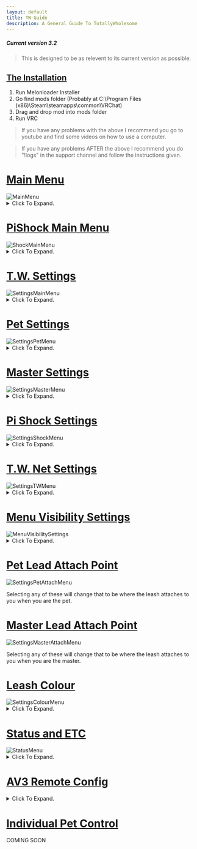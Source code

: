 ```yaml
---
layout: default
title: TW Guide
description: A General Guide To TotallyWholesome
---
```


##### Current version 3.2
> This is designed to be as relevent to its current version as possible.

## [The Installation](https://github.com/Kin-kay/TWGuide.github.io/edit/main/index.md#the-installation)
1. Run Melonloader Installer
2. Go find mods folder (Probably at C:\Program Files (x86)\Steam\steamapps\common\VRChat\)
3. Drag and drop mod into mods folder
4. Run VRC

> If you have any problems with the above I recommend you go to youtube and find some videos on how to use a computer.

> If you have any problems AFTER the above I recommend you do "!logs" in the support channel and follow the instructions given.

<h1><a href="https://github.com/Kin-kay/TWGuide.github.io/edit/main/index.md#main-menu">Main Menu</a></h1>
<img src="https://user-images.githubusercontent.com/105324215/177820267-421a981c-03aa-459d-a985-b0cfd57148eb.png" alt="MainMenu">

<details>
  <summary>Click To Expand.</summary>

  Once you have loaded into VRC and go to your QuickMenu you are going to see a new tab. Clicking this tab will bring you to this first menu, the main menu. <i>After you accept the eula</i>

  <h3>Remove Leash</h3>
  Remove Leash does as it says. If you have <i>ANY</i> leashes attached clicking this button will remove <i>ALL</i> of the leashes.

  <h3>Clear Notifications</h3>
  Clear Notifications clears all current notifications, even those that are <i>currently</i> pending. This is more used if you need to clear a build up of T.W. requests.

  <h3>TW Settings</h3>
  A collection of settings for T.W. <a href="https://github.com/Kin-kay/TWGuide.github.io/edit/main/index.md#tw-settings-1">ReadMore</a>

  <h3>Status and ETC</h3>
  A collection of settings refering to your T.W. status and other information. <a href="https://github.com/Kin-kay/TWGuide.github.io/edit/main/index.md#status-and-etc-1">ReadMore</a>

  <h3>Gag Pets</h3>
  This toggle will attempt to gag <i>ALL</i> pets leashed. <i>This will fail if pet does not have force mute allowed.</i>

  <h3>Temp Unlock Leashes</h3>
  This toggle will temporarily unlock <i>ALL</i> leashes attached to pets. <i>THIS WILL NOT UNLOCK YOU!</i>

  <h3>AV3 Remote Config</h3>
  A collection of your current avatars parameters that you can set to allow the Master to control. <a href="https://github.com/Kin-kay/TWGuide.github.io/edit/main/index.md#av3-remote-config-1">ReadMore</a>

  <h3>Individual Pet Controls</h3>
  A collection of your current pets allowing for individual control of each pet. <a href="https://github.com/Kin-kay/TWGuide.github.io/edit/main/index.md#individual-pet-control">ReadMore</a>

  <h3>Leash Length</h3>
  Sets the length for <i>ALL</i> pet leashes. <i>THIS WILL NOT CHANGE YOUR LEASH!</i>

  <h3>Lovense Strength</h3>
  Sets the strength for <i>ALL</i> connected pet lovense. <i>THIS WILL NOT EFFECT YOUR LOVENSE!</i>
    
</details>

<h1><a href="https://github.com/Kin-kay/TWGuide.github.io/edit/main/index.md#pishock-main-menu">PiShock Main Menu</a></h1>
<img src="https://user-images.githubusercontent.com/105324215/177823798-8b85b6a2-1407-441e-98bc-0163b1e096d1.png" alt="ShockMainMenu">

<details>
  <summary>Click To Expand.</summary>

  Under the Main Menu we have the PiShock Main Menu.

  <h3>Beep</h3>
  It beeps <i>ALL</i> connected pet PiShock devices. <i>BEEP</i>

  <h3>Vibrate</h3>
  It vibrates <i>ALL</i> connected pet PiShock devices. <i>BRR</i>

  <h3>Shock</h3>
  It shocks <i>ALL</i> connected pet PiShock devices. <i>BZZT</i>

  <h3>Height Control</h3>
  Toggles on and off height control for <i>ALL</i> connected pet PiShock devices. 

  <h3>Strength</h3>
  The strength of the Beep, Vibrate, and Shock for <i>ALL</i> connected pet PiShock devices.

  <h3>Duration</h3>
  The duration of the Beep, Vibrate, and Shock for <i>ALL</i> connected pet PiShock devices.

  <h3>Shock Height</h3>
  Sets the height at which if the pet goes over it will trigger height control.

  <h3>Shock Height Max Strength</h3>
  The max strength shock that the pet will recieve when going over the height control limit.

  <h3>Shock Height Min Strength</h3>
  The min strength shock that the pet will recieve when going over the height control limit.

  <h3>Shock Height Step Strength</h3>
  How fast the shocks go from Min Strength to Max Strength.

</details>  

<h1><a href="https://github.com/Kin-kay/TWGuide.github.io/edit/main/index.md#tw-settings-1">T.W. Settings</a></h1>
<img src="https://user-images.githubusercontent.com/105324215/177828906-60118019-088f-4aa9-8e75-0160bf5fa050.png" alt="SettingsMainMenu">

<details>
  <summary>Click To Expand.</summary>

  The first grouping under T.W. Settings

  <h3>Hide The Leash</h3>
  Toggles if any leash attached to you is hidden to everyone <i>INCLUDING YOU</i> or not.

  <h3>Private Leash</h3>
  Toggles if any leash attached to you is hidden to everyone <i>EXCLUDING PET AND MASTER</i> or not.

  <h3>Auto Accept Requests From Friends Only</h3>
  Checks to see if you have "Auto Accept Pet Requests" or "Auto Accept Master Requests" enabled then checks if the person requesting is your friend. If they are the request will be accepted.

  <h3>Use Tab Menu</h3>
  Sets if the T.W. Menu will appear in the Tab Menu (your Quick Menu).

  <h3>Use Old HUD Messages</h3>
  Toggles if T.W. will use the Old HUD messages for notifications.

  <h3>Pet/Master Join Notifications</h3>
  Toggles if you will recieve notifications when your Pet or Master joins.

  <h3>Use ActionMenu Controls</h3>
  Toggles if T.W. will use ActionMenu controls (your Radial Menu).

  <h3>Use UIX Buttons</h3>
  Toggles if T.W. will use UIX buttons for settings.

  <h3>Use Beta Versions</h3>
  Toggles if you will use the Beta Version. <i>Only works if you have the beta key.</i>

  <h3>Restart Buttplug</h3>
  Attempts to restart Buttplug.io

  <h3>Test Toys</h3>
  Vibrates your connected Lovense toys and beeps your connected pishock toys.

  <h3>Reload Config</h3>
  Reloads the T.W. Settings config.

  <h3>Menu Visibility Settings</h3>
  A collection of menus that you can show or hide from the main menu. <a href="https://github.com/Kin-kay/TWGuide.github.io/edit/main/index.md#menu-visibility-settings-1">ReadMore</a>

</details>  

<h1><a href="https://github.com/Kin-kay/TWGuide.github.io/edit/main/index.md#pet-settings">Pet Settings</a></h1>
<img src="https://user-images.githubusercontent.com/105324215/177836256-ad83ea35-703a-4894-9d13-e9a6bb36290c.png" alt="SettingsPetMenu">

<details>
  <summary>Click To Expand.</summary>

  Settings for when you are a pet.

  <h3>Auto Accept Pet Request</h3>
  Does as it says. Auto Accepts pet requests from anyone that isn't blocked on T.W.

  <h3>Allow Force Mute</h3>
  Allows for Master to mute you.

  <h3>Enable Muffled Mode</h3>
  If "Allow Force Mute" is on along with this toggle you will be muffled instead of muted.

  <h3>Enable Toy Control</h3>
  Enable to allow for Lovense integration with T.W. <a href="https://wiki.totallywholeso.me/ToyIntegrations">Setup</a>

  <h3>Allow Toy Control</h3>
  Allow for your connected toy to be controlled through T.W.

  <h3>Follow Master On World Change</h3>
  If Master has "Allow Pet To Follow You" enabled when your master moves to a new world you will be pulled with them.

  <h3>Pet Lead Attach Point</h3>
  Sets where the lead will attach to your body when you are a pet. <a href="https://github.com/Kin-kay/TWGuide.github.io/edit/main/index.md#pet-lead-attach-point-1">ReadMore</a>

</details>  
 
<h1><a href="https://github.com/Kin-kay/TWGuide.github.io/edit/main/index.md#master-settings">Master Settings</a></h1>
<img src="https://user-images.githubusercontent.com/105324215/177837382-2766f8f9-5112-43bd-869d-23c9cecb895b.png" alt="SettingsMasterMenu">

<details>
  <summary>Click To Expand.</summary>

  Settings for when you are a master.

  <h3>Allow Pet To Follow You</h3>
  Sends world change to pet to allow them to follow.

  <h3>Auto Accept Master Requests</h3>
  Does as it says. Auto Accepts Master Requests from *anyone* that is not blocked through T.W.

  <h3>Master Lead Attach Point</h3>
  Sets where the lead will attach to your body when you are a master. <a href="https://github.com/Kin-kay/TWGuide.github.io/edit/main/index.md#master-lead-attach-point-1">ReadMore</a>

</details>  

<h1><a href="https://github.com/Kin-kay/TWGuide.github.io/edit/main/index.md#pi-shock-settings">Pi Shock Settings</a></h1>
<img src="https://user-images.githubusercontent.com/105324215/178126768-0d5a2a45-9e54-4fbe-8455-6a7e53d9e659.png" alt="SettingsShockMenu">

<details>
  <summary>Click To Expand.</summary>

  Settings for enabling Pi Shock features.

  <h3>Allow Shock Control</h3>
  Enable to allow for Pi Shock integration with T.W. <img src="https://user-images.githubusercontent.com/105324215/177891704-d7ba3f54-f60e-4067-8e3d-02248b46b2c3.mp4" alt="Click-Me-For-Setup-Video">

  <h3>Allow Beep</h3>
  Allow Master to Beep PiShock Devices.

  <h3>Allow Vibrate</h3>
  Allow Master to Vibrate PiShock Devices.

  <h3>Allow Shock</h3>
  Allow Master to Shock PiShock Devices.

  <h3>Allow Height Control</h3>
  Allow Master to toggle height control.

  <h3>Height Control Warning</h3>
  Recieve a warning when you are about to trigger the height control shock.
  
  <h3>Random Shocker Mode</h3>
  Sends shocks to random shocker device.
  
  <h3>Shocker Management</h3>
  <i>Covered in Setup Video.</i>

</details>  

<h1><a href="https://github.com/Kin-kay/TWGuide.github.io/edit/main/index.md#tw-net-settings">T.W. Net Settings</a></h1>
<img src="https://user-images.githubusercontent.com/105324215/177839071-7483b490-c745-4a86-ba53-c06c2290720c.png" alt="SettingsTWMenu">

<details>
  <summary>Click To Expand.</summary>

  Settings for connecting with T.W.

  <h3>Custom Leash Colour</h3>
  Enable for custom color

  <h3>Disconnect From TWNet</h3>
  Should not need to be used. Disconnects you from TW

  <h3>Reconnect to TWNet</h3>
  Should not need to be used. TW will auto reconnect unless disconnected using "Disconnect From TWNet".

  <h3>Leash Colour</h3>
  Menu for changing your leash colour. <a href="https://github.com/Kin-kay/TWGuide.github.io/edit/main/index.md#leash-colour-1">ReadMore</a>

</details>  

<h1><a href="https://github.com/Kin-kay/TWGuide.github.io/edit/main/index.md#menu-visibility-settings-1">Menu Visibility Settings</a></h1>
<img src="https://user-images.githubusercontent.com/105324215/177835744-75f34335-3026-4cdb-81ba-47e25045358b.png" alt="MenuVisibilitySettings">

<details>
  <summary>Click To Expand.</summary>

  <h3>Hide Pi Shock Elements</h3>
  Enabling hides the Pi Shock Elements from the Main Menu.

  <h3>Hide Toy Strength</h3>
  Enabling hides the toy strength slider from the Main Menu.

</details>  

<h1><a href="https://github.com/Kin-kay/TWGuide.github.io/edit/main/index.md#pet-lead-attach-point-1">Pet Lead Attach Point</a></h1>
<img src="https://user-images.githubusercontent.com/105324215/177840141-7dcb1692-881f-4dd0-ac16-f8a01921f73a.png" alt="SettingsPetAttachMenu">

Selecting any of these will change that to be where the leash attaches to you when you are the pet.

<h1><a href="https://github.com/Kin-kay/TWGuide.github.io/edit/main/index.md#master-lead-attach-point-1">Master Lead Attach Point</a></h1>
<img src="https://user-images.githubusercontent.com/105324215/177840506-a5be1db3-a2d1-443a-be0b-736550c55783.png" alt="SettingsMasterAttachMenu">

Selecting any of these will change that to be where the leash attaches to you when you are the master.

<h1><a href="https://github.com/Kin-kay/TWGuide.github.io/edit/main/index.md#leash-colour-1">Leash Colour</a></h1>
<img src="https://user-images.githubusercontent.com/105324215/177840830-33e813c3-2f0c-4f04-a381-00786ac63fc6.png" alt="SettingsColourMenu">

<details>
  <summary>Click To Expand.</summary>

  <h3>Save</h3>
  Sets the color in "Colour Preview" as your leash colour.

  <h3>Save As Preset</h3>
  Sets the color in "Colour Preview" as a preset below.

</details>  

<h1><a href="https://github.com/Kin-kay/TWGuide.github.io/edit/main/index.md#status-and-etc-1">Status and ETC</a></h1>
<img src="https://user-images.githubusercontent.com/105324215/177841367-892938d2-9de6-4129-bbcd-bbfcca2024d8.png" alt="StatusMenu">

<details>
  <summary>Click To Expand.</summary>

  Menus for status

  <h3>Enable Status</h3>
  Enables having a T.W. Logo near your nametag.

  <h3>Display Special Badge</h3>
  Enabled Special tag on the T.W. logo if you have one.

  <h3>Hide Status In Public</h3>
  Hides T.W. Status in public worlds.

  <h3>Enter Rank Key</h3>
  You get one of these if you in the Beta.

  <h3>Other stuff</h3>
  Buttons for the discord, the PiShock homepage, and the eula.

</details>  
 
<h1><a href="https://github.com/Kin-kay/TWGuide.github.io/edit/main/index.md#av3-remote-config-1">AV3 Remote Config</a></h1>

<details>
  <summary>Click To Expand.</summary>

IF YOU ARE WEARING A SDK2.0 AVI

<img src="https://user-images.githubusercontent.com/105324215/177842428-2861d5b6-b804-4bff-95d1-b9f2eafb13a3.png" alt="AV3RemoteConfigSDK2">

IF YOU ARE WEARING A SDK3.0 AVI

<img src="https://user-images.githubusercontent.com/105324215/177842491-3c52b60c-8426-4b69-8ae2-9ab3a16c3630.png" alt="AV3RemoteConfigSDK3">
  
<h3>Parameters</h3>
Enabling any of the parameters you see will allow the master to control them.
  
</details>

<h1><a href="https://github.com/Kin-kay/TWGuide.github.io/edit/main/index.md#individual-pet-control">Individual Pet Control</a></h1>
COMING SOON
